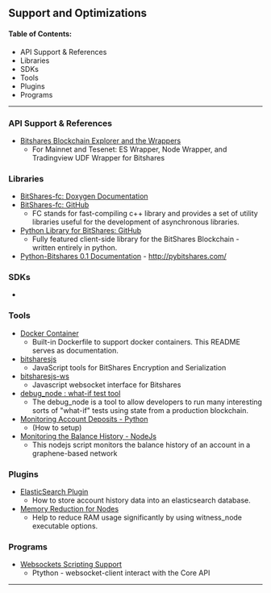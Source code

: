 ## Support and Optimizations

#### Table of Contents:
- API Support & References
- Libraries
- SDKs
- Tools
- Plugins
- Programs

***

### API Support & References

- [Bitshares Blockchain Explorer and the Wrappers](../forge/api_support/explorer-wrappers.md#bitshares-blockchain-explorer-and-the-apis)
  - For Mainnet and Tesenet: ES Wrapper, Node Wrapper, and Tradingview UDF Wrapper for Bitshares

### Libraries
- [BitShares-fc: Doxygen Documentation](http://open-explorer.io/doxygen/fc/)
- [BitShares-fc: GitHub](https://github.com/bitshares/bitshares-fc#fc)
  - FC stands for fast-compiling c++ library and provides a set of utility libraries useful for the development of asynchronous libraries. 
- [Python Library for BitShares: GitHub](https://github.com/bitshares/python-bitshares#python-library-for-bitshares)
  - Fully featured client-side library for the BitShares Blockchain - written entirely in python. 
- [Python-Bitshares 0.1 Documentation](http://docs.pybitshares.com/) - http://pybitshares.com/

 
### SDKs
- 

### Tools

- [Docker Container](https://github.com/bitshares/bitshares-core/blob/master/README-docker.md)
  -  Built-in Dockerfile to support docker containers. This README serves as documentation.
- [bitsharesjs](https://github.com/bitshares/bitsharesjs#bitsharesjs-bitsharesjs)
  - JavaScript tools for BitShares Encryption and Serialization
- [bitsharesjs-ws](https://github.com/bitshares/bitsharesjs-ws#bitshares-websocket-interface-bitsharesjs-ws)
  - Javascript websocket interface for Bitshares 
- [debug_node : what-if test tool](../forge/sdk_tools/debug_node_whatif_test.md#debug_node--what-if-test-tool)
  - The debug_node is a tool to allow developers to run many interesting sorts of "what-if" tests using state from a production blockchain. 
- [Monitoring Account Deposits - Python](../forge/sdk_tools/monitoring_python.md#monitoring-account-deposits---python)
  - (How to setup)
- [Monitoring the Balance History - NodeJs](../forge/sdk_tools/monitoring_nodejs.md#monitoring-the-balance-history---nodejs)
  - This nodejs script monitors the balance history of an account in a graphene-based network
 


### Plugins

- [ElasticSearch Plugin](../forge/plugins/elastic_search_plugin.md#elasticsearch-plugin)
  - How to store account history data into an elasticsearch database.
- [Memory Reduction for Nodes](../forge/plugins/nodes_memory_reduction.md#memory-reduction-for-nodes)
  - Help to reduce RAM usage significantly by using witness_node executable options.

### Programs

- [Websockets Scripting Support](../forge/program_libraries/websocket_scripting_support.md#websockets-scripting-support)
  - Ptython - websocket-client interact with the Core API





***

